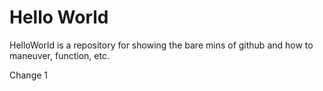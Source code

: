 Hello World
===========

HelloWorld is a repository for showing the bare mins of github and how to maneuver, function, etc.

Change 1

